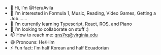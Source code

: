 - 👋 Hi, I’m @HeruAvila
- 👀 I’m interested in Formula 1, Music, Reading, Video Games, Getting a Job.......
- 🌱 I’m currently learning Typescript, React, ROS, and Piano
- 💞️ I’m looking to collaborate on stuff :)
- 📫 How to reach me: qns7rq@virginia.edu
- 😄 Pronouns: He/Him
- ⚡ Fun fact: I'm half Korean and half Ecuadorian

<!---
HeruAvila/HeruAvila is a ✨ special ✨ repository because its `README.md` (this file) appears on your GitHub profile.
You can click the Preview link to take a look at your changes.
--->
